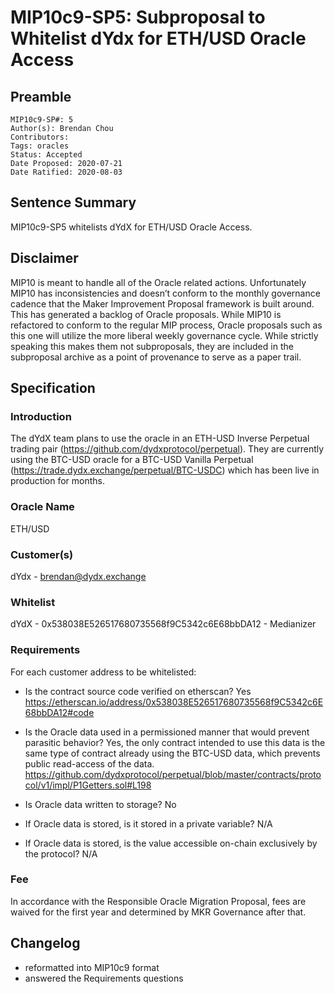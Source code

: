 # MIP10c9-SP5: Subproposal to Whitelist dYdx for ETH/USD Oracle Access

## Preamble

```
MIP10c9-SP#: 5
Author(s): Brendan Chou
Contributors:
Tags: oracles
Status: Accepted
Date Proposed: 2020-07-21
Date Ratified: 2020-08-03
```

## Sentence Summary
MIP10c9-SP5 whitelists dYdX for ETH/USD Oracle Access.

## Disclaimer

MIP10 is meant to handle all of the Oracle related actions. Unfortunately MIP10 has inconsistencies and doesn’t conform to the monthly governance cadence that the Maker Improvement Proposal framework is built around. This has generated a backlog of Oracle proposals. While MIP10 is refactored to conform to the regular MIP process, Oracle proposals such as this one will utilize the more liberal weekly governance cycle. While strictly speaking this makes them not subproposals, they are included in the subproposal archive as a point of provenance to serve as a paper trail.

## Specification

### Introduction
The dYdX team plans to use the oracle in an ETH-USD Inverse Perpetual trading pair (https://github.com/dydxprotocol/perpetual). They are currently using the BTC-USD oracle for a BTC-USD Vanilla Perpetual (https://trade.dydx.exchange/perpetual/BTC-USDC) which has been live in production for months.

### Oracle Name

ETH/USD

### Customer(s)

dYdx - brendan@dydx.exchange

### Whitelist

dYdX - 0x538038E526517680735568f9C5342c6E68bbDA12 - Medianizer

### Requirements

For each customer address to be whitelisted:

* Is the contract source code verified on etherscan?
Yes https://etherscan.io/address/0x538038E526517680735568f9C5342c6E68bbDA12#code

* Is the Oracle data used in a permissioned manner that would prevent parasitic behavior?
Yes, the only contract intended to use this data is the same type of contract already using the BTC-USD data, which prevents public read-access of the data.
https://github.com/dydxprotocol/perpetual/blob/master/contracts/protocol/v1/impl/P1Getters.sol#L198

* Is Oracle data written to storage?
No

* If Oracle data is stored, is it stored in a private variable?
N/A

* If Oracle data is stored, is the value accessible on-chain exclusively by the protocol?
N/A

### Fee

In accordance with the Responsible Oracle Migration Proposal, fees are waived for the first year and determined by MKR Governance after that.

## Changelog

* reformatted into MIP10c9 format
* answered the Requirements questions
